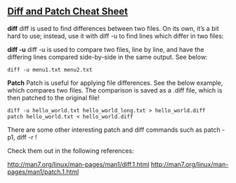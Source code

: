 ## [Diff and Patch Cheat Sheet](https://www.coursera.org/learn/introduction-git-github/supplement/cKIs3/diff-and-patch-cheat-sheet)

**diff**
diff is used to find differences between two files. On its own, it’s a bit hard to use; instead, use it with diff -u to find lines which differ in two files:

**diff -u**
diff -u is used to compare two files, line by line, and have the differing lines compared side-by-side in the same output. See below:

```
diff -u menu1.txt menu2.txt
```

**Patch**
Patch is useful for applying file differences. See the below example, which compares two files. The comparison is saved as a .diff file, which is then patched to the original file!

```
diff -u hello_world.txt hello_world_long.txt > hello_world.diff
patch hello_world.txt < hello_world.diff
```

There are some other interesting patch and diff commands such as patch -p1, diff -r !

Check them out in the following references:

http://man7.org/linux/man-pages/man1/diff.1.html
http://man7.org/linux/man-pages/man1/patch.1.html

